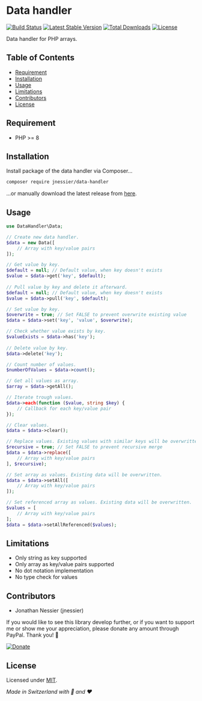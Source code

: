 # Data handler
[![Build Status](https://github.com/jnessier/DataHandler/workflows/Tests/badge.svg)](https://github.com/jnessier/DataHandler/actions?query=branch:4.x)
[![Latest Stable Version](https://poser.pugx.org/jnessier/data-handler/v?service=github)](https://packagist.org/packages/jnessier/data-handler)
[![Total Downloads](https://poser.pugx.org/jnessier/data-handler/downloads?service=github)](https://packagist.org/packages/jnessier/data-handler)
[![License](https://poser.pugx.org/jnessier/data-handler/license?service=github)](https://packagist.org/packages/jnessier/data-handler)

Data handler for PHP arrays.

## Table of Contents
- [Requirement](#requirement)
- [Installation](#installation)
- [Usage](#usage)
- [Limitations](#limitations)
- [Contributors](#contributors)
- [License](#license)

## Requirement
* PHP >= 8

## Installation
Install package of the data handler via Composer...
```bash
composer require jnessier/data-handler
```
...or manually download the latest release from [here](https://github.com/jnessier/DataHandler/releases/).

## Usage
```php
use DataHandler\Data;

// Create new data handler.
$data = new Data([
    // Array with key/value pairs
]);

// Get value by key.
$default = null; // Default value, when key doesn't exists
$value = $data->get('key', $default);
   
// Pull value by key and delete it afterward.
$default = null; // Default value, when key doesn't exists
$value = $data->pull('key', $default);

// Set value by key.
$overwrite = true; // Set FALSE to prevent overwrite existing value
$data = $data->set('key', 'value', $overwrite);

// Check whether value exists by key.
$valueExists = $data->has('key');
   
// Delete value by key.
$data->delete('key');

// Count number of values.
$numberOfValues = $data->count();

// Get all values as array.
$array = $data->getAll();

// Iterate trough values.
$data->each(function ($value, string $key) {
    // Callback for each key/value pair
});

// Clear values.
$data = $data->clear();

// Replace values. Existing values with similar keys will be overwritten.
$recursive = true; // Set FALSE to prevent recursive merge
$data = $data->replace([
    // Array with key/value pairs
], $recursive);

// Set array as values. Existing data will be overwritten.
$data = $data->setAll([
    // Array with key/value pairs
]);

// Set referenced array as values. Existing data will be overwritten.
$values = [
    // Array with key/value pairs
];
$data = $data->setAllReferenced($values);
```

## Limitations
* Only string as key supported
* Only array as key/value pairs supported
* No dot notation implementation
* No type check for values

## Contributors
* Jonathan Nessier (jnessier)

If you would like to see this library develop further, or if you want to support me or show me your appreciation, please
 donate any amount through PayPal. Thank you! :beers:
 
[![Donate](https://img.shields.io/badge/Donate-paypal-blue)](https://www.paypal.me/JonathanNessier)

## License
Licensed under [MIT](LICENSE). 

*Made in Switzerland with :cheese: and :heart:*